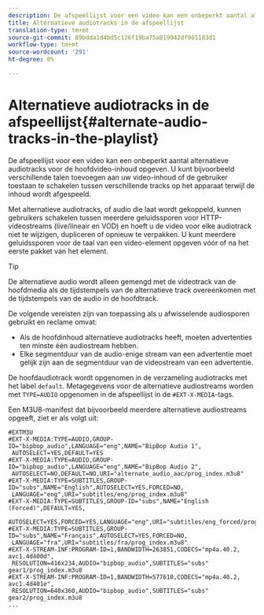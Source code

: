 ```yaml
---
description: De afspeellijst voor een video kan een onbeperkt aantal alternatieve audiotracks voor de hoofdvideo-inhoud opgeven. U kunt bijvoorbeeld verschillende talen toevoegen aan uw video-inhoud of de gebruiker toestaan te schakelen tussen verschillende tracks op het apparaat terwijl de inhoud wordt afgespeeld.
title: Alternatieve audiotracks in de afspeellijst
translation-type: tm+mt
source-git-commit: 89bdda1d4bd5c126f19ba75a819942df901183d1
workflow-type: tm+mt
source-wordcount: '291'
ht-degree: 0%

---
```



# Alternatieve audiotracks in de afspeellijst{#alternate-audio-tracks-in-the-playlist}

De afspeellijst voor een video kan een onbeperkt aantal alternatieve audiotracks voor de hoofdvideo-inhoud opgeven. U kunt bijvoorbeeld verschillende talen toevoegen aan uw video-inhoud of de gebruiker toestaan te schakelen tussen verschillende tracks op het apparaat terwijl de inhoud wordt afgespeeld.

Met alternatieve audiotracks, of audio die laat wordt gekoppeld, kunnen gebruikers schakelen tussen meerdere geluidssporen voor HTTP-videostreams (live/lineair en VOD) en hoeft u de video voor elke audiotrack niet te wijzigen, dupliceren of opnieuw te verpakken. U kunt meerdere geluidssporen voor de taal van een video-element opgeven vóór of na het eerste pakket van het element.

>[!TIP]
>
>De alternatieve audio wordt alleen gemengd met de videotrack van de hoofdmedia als de tijdstempels van de alternatieve track overeenkomen met de tijdstempels van de audio in de hoofdtrack.

De volgende vereisten zijn van toepassing als u afwisselende audiosporen gebruikt en reclame omvat:

* Als de hoofdinhoud alternatieve audiotracks heeft, moeten advertenties ten minste één audiostream hebben.
* Elke segmentduur van de audio-enige stream van een advertentie moet gelijk zijn aan de segmentduur van de videostream van een advertentie.

De hoofdaudiotrack wordt opgenomen in de verzameling audiotracks met het label `default`. Metagegevens voor de alternatieve audiostreams worden met `TYPE=AUDIO` opgenomen in de afspeellijst in de `#EXT-X-MEDIA`-tags.

Een M3U8-manifest dat bijvoorbeeld meerdere alternatieve audiostreams opgeeft, ziet er als volgt uit:

```
#EXTM3U
#EXT-X-MEDIA:TYPE=AUDIO,GROUP-ID="bipbop_audio",LANGUAGE="eng",NAME="BipBop Audio 1",
 AUTOSELECT=YES,DEFAULT=YES
#EXT-X-MEDIA:TYPE=AUDIO,GROUP-ID="bipbop_audio",LANGUAGE="eng",NAME="BipBop Audio 2",
 AUTOSELECT=NO,DEFAULT=NO,URI="alternate_audio_aac/prog_index.m3u8"
#EXT-X-MEDIA:TYPE=SUBTITLES,GROUP-ID="subs",NAME="English",AUTOSELECT=YES,FORCED=NO,
 LANGUAGE="eng",URI="subtitles/eng/prog_index.m3u8"
#EXT-X-MEDIA:TYPE=SUBTITLES,GROUP-ID="subs",NAME="English (Forced)",DEFAULT=YES,
 AUTOSELECT=YES,FORCED=YES,LANGUAGE="eng",URI="subtitles/eng_forced/prog_index.m3u8"
#EXT-X-MEDIA:TYPE=SUBTITLES,GROUP-ID="subs",NAME="Français",AUTOSELECT=YES,FORCED=NO,
 LANGUAGE="fra",URI="subtitles/fra/prog_index.m3u8"
#EXT-X-STREAM-INF:PROGRAM-ID=1,BANDWIDTH=263851,CODECS="mp4a.40.2, avc1.4d400d",
 RESOLUTION=416x234,AUDIO="bipbop_audio",SUBTITLES="subs" 
gear1/prog_index.m3u8
#EXT-X-STREAM-INF:PROGRAM-ID=1,BANDWIDTH=577610,CODECS="mp4a.40.2, avc1.4d401e",
 RESOLUTION=640x360,AUDIO="bipbop_audio",SUBTITLES="subs"
gear2/prog_index.m3u8
...
```

